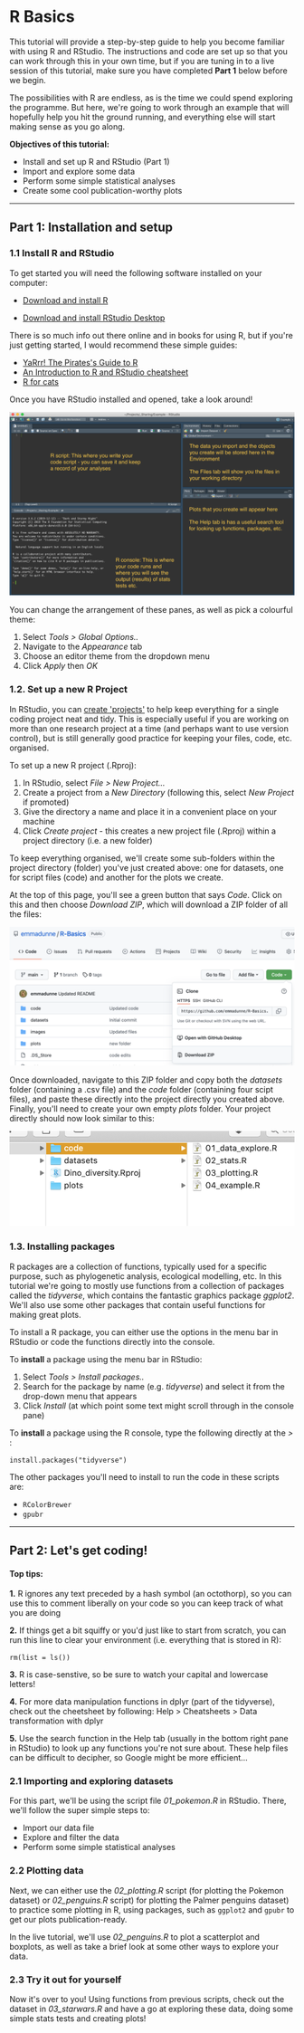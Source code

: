 # R Basics


This tutorial will provide a step-by-step guide to help you become familiar with using R and RStudio. The instructions and code are set up so that you can work through this in your own time, but if you are tuning in to a live session of this tutorial, make sure you have completed **Part 1** below before we begin.

The possibilities with R are endless, as is the time we could spend exploring the programme. But here, we're going to work through an example that will hopefully help you hit the ground running, and everything else will start making sense as you go along.


**Objectives of this tutorial:**

* Install and set up R and RStudio (Part 1)
* Import and explore some data
* Perform some simple statistical analyses
* Create some cool publication-worthy plots


*** 

## Part 1: Installation and setup


### 1.1 Install R and RStudio


To get started you will need the following software installed on your computer:

* [Download and install R](https://cloud.r-project.org)

* [Download and install RStudio Desktop](https://www.rstudio.com/products/RStudio/#Desktop) 


There is so much info out there online and in books for using R, but if you're just getting started, I would recommend these simple guides:

* [YaRrr! The Pirates's Guide to R](https://bookdown.org/ndphillips/YaRrr/where-did-this-book-come-from.html)
* [An Introduction to R and RStudio cheatsheet](http://sirselim.github.io/Introduction-to-R-and-RStudio/cheatsheet/index.html)
* [R for cats](https://rforcats.net/)


Once you have RStudio installed and opened, take a look around! 

![](./images/RStudio.png)


You can change the arrangement of these panes, as well as pick a colourful theme:

1. Select _Tools > Global Options.._
2. Navigate to the _Appearance_ tab
3. Choose an editor theme from the dropdown menu
4. Click _Apply_ then _OK_


### 1.2. Set up a new R Project

In RStudio, you can [create 'projects'](https://support.rstudio.com/hc/en-us/articles/200526207-Using-Projects) to help keep everything for a single coding project neat and tidy. This is especially useful if you are working on more than one research project at a time (and perhaps want to use version control), but is still generally good practice for keeping your files, code, etc. organised.

To set up a new R project (.Rproj):

1. In RStudio, select _File > New Project..._
2. Create a project from a _New Directory_ (following this, select _New Project_ if promoted)
3. Give the directory a name and place it in a convenient place on your machine 
4. Click _Create project_  - this creates a new project file (.Rproj) within a project directory (i.e. a new folder)


To keep everything organised, we'll create some sub-folders within the project directory (folder) you've just created above: one for datasets, one for script files (code) and another for the plots we create.

At the top of this page, you'll see a green button that says _Code_. Click on this and then choose _Download ZIP_, which will download a ZIP folder of all the files:

![](./images/download.png)

Once downloaded, navigate to this ZIP folder and copy both the _datasets_ folder (containing a .csv file) and the _code_ folder (containing four scipt files), and paste these directly into the project directly you created above. 
Finally, you'll need to create your own empty _plots_ folder. Your project directly should now look similar to this:


![](./images/subfolders.png)




### 1.3. Installing packages

R packages are a collection of functions, typically used for a specific purpose, such as phylogenetic analysis, ecological modelling, etc. In this tutorial we're going to mostly use functions from a collection of packages called the _tidyverse_, which contains the fantastic graphics package _ggplot2_. We'll also use some other packages that contain useful functions for making great plots.


To install a R package, you can either use the options in the menu bar in RStudio or code the functions directly into the console.

To **install** a package using the menu bar in RStudio:

1. Select _Tools > Install packages.._
2. Search for the package by name (e.g. _tidyverse_) and select it from the drop-down menu that appears
3. Click _Install_ (at which point some text might scroll through in the console pane)


To **install** a package using the R console, type the following directly at the *>* :
```{r}
install.packages("tidyverse")
```

The other packages you'll need to install to run the code in these scripts are:

* `RColorBrewer`
* `gpubr`



*** 

## Part 2: Let's get coding!

#### Top tips:

**1.** R ignores any text preceded by a hash symbol (an octothorp), so you can use this to comment liberally on your code so you can keep track of what you are doing

**2.** If things get a bit squiffy or you'd just like to start from scratch, you can run this line to clear your environment (i.e. everything that is stored in R):
```{r}
rm(list = ls())
```

**3.** R is case-senstive, so be sure to watch your capital and lowercase letters!

**4.** For more data manipulation functions in dplyr (part of the tidyverse), check out the cheetsheet by following: Help > Cheatsheets > Data transformation with dplyr

**5.** Use the search function in the Help tab (usually in the bottom right pane in RStudio) to look up any functions you're not sure about. These help files can be difficult to decipher, so Google might be more efficient...


### 2.1 Importing and exploring datasets

For this part, we'll be using the script file _01_pokemon.R_ in RStudio. 
There, we'll follow the super simple steps to: 

* Import our data file
* Explore and filter the data
* Perform some simple statistical analyses


### 2.2 Plotting data

Next, we can either use the _02_plotting.R_ script (for plotting the Pokemon dataset) or _02_penguins.R_ script) for plotting the Palmer penguins dataset) to practice some plotting in R, using packages, such as `ggplot2` and `gpubr` to get our plots publication-ready. 

In the live tutorial, we'll use _02_penguins.R_ to plot a scatterplot and boxplots, as well as take a brief look at some other ways to explore your data.


### 2.3 Try it out for yourself

Now it's over to you! Using functions from previous scripts, check out the dataset in _03_starwars.R_ and have a go at exploring these data, doing some simple stats tests and creating plots!


